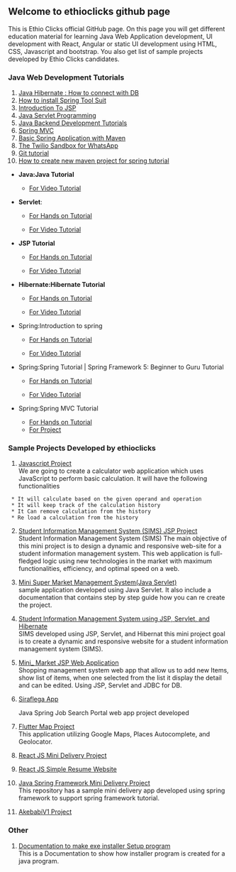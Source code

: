 ## Welcome to ethioclicks github page

This is Ethio Clicks official GitHub page. On this page you will get different education material for learning Java Web Application development, UI development with React, Angular or static UI development using HTML, CSS, Javascript and bootstrap. You also get list of sample projects developed by Ethio Clicks candidates.

### Java Web Development Tutorials

1.  [Java Hibernate : How to connect with DB](https://github.com/ethioclicks/Java-Web-Development-Tutorials/blob/main/Hibernate.md)
2.  [How to install Spring Tool Suit](https://github.com/ethioclicks/Java-Web-Development-Tutorials/blob/main/Introduction_To_Spring_Framework.md)
3.  [Introduction To JSP](https://github.com/ethioclicks/Java-Web-Development-Tutorials/blob/main/Introduction_to_JSP.md)
4.  [Java Servlet Programming](https://github.com/ethioclicks/Java-Web-Development-Tutorials/blob/main/JavaServlet.md)
5.  [Java Backend Development Tutorials](https://github.com/ethioclicks/Java-Web-Development-Tutorials/blob/main/README.md)
6.  [Spring MVC](https://github.com/ethioclicks/Java-Web-Development-Tutorials/blob/main/Spring-MVC.md)
7.  [Basic Spring Application with Maven](https://github.com/ethioclicks/Java-Web-Development-Tutorials/blob/main/Spring.md)
8.  [The Twilio Sandbox for WhatsApp](https://github.com/ethioclicks/Java-Web-Development-Tutorials/blob/main/TwilioDoc.md)
9.  [Git tutorial](https://github.com/ethioclicks/Java-Web-Development-Tutorials/blob/main/git-tutorial.md)
10.  [How to create new maven project for spring tutorial](https://github.com/ethioclicks/Java-Web-Development-Tutorials/blob/main/~WRL2196.tmp)


* **Java:Java Tutorial** 
    * [For Video Tutorial](https://github.com/ethioclicks/Java-Web-Development-Tutorials/blob/main/JavaServlet.md)

* **Servlet**: 

   * [For Hands on Tutorial](https://github.com/ethioclicks/Java-Web-Development-Tutorials/blob/main/JavaServlet.md)

   * [For Video Tutorial](https://www.youtube.com/watch?v=FYe-keLCCG8&list=PLfUANuySIYNNkjgCHEFYbcND_ilAmf1it)


* **JSP Tutorial**
   * [For Hands on Tutorial](https://github.com/ethioclicks/Java-Web-Development-Tutorials/blob/main/Introduction_to_JSP.md)

   * [For Video Tutorial](https://www.youtube.com/watch?v=65VOvRu1v2g&list=PLfUANuySIYNMFFWkjqqd6toygvbVTfwyU)

* **Hibernate:Hibernate Tutorial**
    * [For Hands on Tutorial](https://github.com/ethioclicks/Java-Web-Development-Tutorials/blob/main/Hibernate.md)

   * [For Video Tutorial](https://www.youtube.com/watch?v=Jf0mAD3mbiw&list=PLfUANuySIYNO7dmckkcSOQY1PepmwdssE)

* Spring:Introduction to spring 

   * [For Hands on Tutorial](https://github.com/ethioclicks/Java-Web-Development-Tutorials/blob/main/Introduction_To_Spring_Framework.md)

   * [For Video Tutorial](https://www.youtube.com/watch?v=xdDc1F1nVhQ&list=PLfUANuySIYNP3rw-EuN_Onmmnx0V60wfW)

* Spring:Spring Tutorial | Spring Framework 5: Beginner to Guru Tutorial

   * [For Hands on Tutorial](https://github.com/ethioclicks/Java-Web-Development-Tutorials/blob/main/Spring.md)

   * [For Video Tutorial](https://www.youtube.com/watch?v=xdDc1F1nVhQ&list=PLfUANuySIYNP3rw-EuN_Onmmnx0V60wfW)

* Spring:Spring MVC Tutorial

   * [For Hands on Tutorial](https://github.com/ethioclicks/Java-Web-Development-Tutorials/blob/main/Spring-MVC.md)
   * [For Project](https://github.com/ethioclicks/mini-delivery-app)

### Sample Projects Developed by ethioclicks
1.  [Javascript Project](https://github.com/ethioclicks/javascripttutorial/blob/main/README.md) <br />
   We are going to create a calculator web application which uses JavaScript to perform basic calculation. It will have the following functionalities <br />
  ``` * Accept valid operand and operation.
   * It will calculate based on the given operand and operation
   * It will keep track of the calculation history
   * It Can remove calculation from the history
   * Re load a calculation from the history
```

2. [Student Information Management System (SIMS) JSP Project](https://github.com/ethioclicks/JSPproject/blob/main/README.md)  <br />
   Student Information Management System (SIMS)
  The main objective of this mini project is to design a dynamic and responsive web-site for a student information management system. This web application is full-   fledged logic using new technologies in the market with maximum functionalities, efficiency, and optimal speed on a web.
 
3. [Mini Super Market Management System(Java Servlet)](https://github.com/ethioclicks/JavaServletSampleProject/blob/main/README.md) <br /> 
   sample application developed using Java Servlet. It also include a documentation that contains step by step guide how you can re create the project.
 
4. [Student Information Management System using JSP, Servlet, and Hibernate](https://github.com/ethioclicks/JSPwithHibernate/blob/main/README.md) <br />
  SIMS developed using JSP, Servlet, and Hibernat this mini project goal is to create a dynamic and responsive website for a student information management system (SIMS).
5. [Mini_ Market JSP Web Application](https://github.com/ethioclicks/Mimi_Market_JSP_App/blob/main/README.md) <br />
   Shopping management system web app that allow us to add new Items, show list of items, when one selected from the list it display the detail and can be edited. Using JSP, Servlet and JDBC for DB.

6. [Siraflega App](https://github.com/ethioclicks/siraflega_app/blob/main/README.md) <br />

   Java Spring Job Search Portal web app project developed
7. [Flutter Map Project](https://github.com/ethioclicks/map/blob/main/README.md) <br />
   This application utilizing Google Maps, Places Autocomplete, and Geolocator.
  
8. [React JS Mini Delivery Project](https://github.com/ethioclicks/delivery-mini-app/blob/main/README.md)
9. [React JS Simple Resume Website](https://github.com/ethioclicks/ethio-cv/blob/main/README.md)
10. [Java Spring Framework Mini Delivery Project](https://github.com/ethioclicks/mini-delivery-app/blob/main/README.md) <br />
 This repository has a sample mini delivery app developed using spring framework to support spring framework tutorial.
10. [AkebabiV1 Project](https://github.com/ethioclicks/AkebabiV1)
 
 
 ### Other 
 1. [Documentation to make exe installer Setup program](https://github.com/ethioclicks/setup/blob/main/README.md) <br />
   This is a Documentation to show how installer program is created for a java program.
 
 


